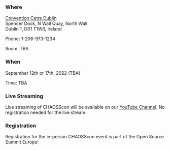### Where

[Convention Cetre Dublin](https://www.hyatt.com/en-US/hotel/washington/hyatt-regency-seattle/sears?)  
Spencer Dock, N Wall Quay, North Wall  
Dublin 1, D01 T1W6, Ireland  

Phone: 1-206-973-1234  

Room: TBA

### When
September 12th or 17th, 2022 (TBA)

Time: TBA


### Live Streaming

Live streaming of CHAOSScon will be available on our [YouTube Channel](https://www.youtube.com/channel/UCrG-a3hIc_hCEUWloG0gm9A/live).  No registration needed for the live stream.

### Registration

Registration for the in-person CHAOSScon event is part of the Open Source Summit Europe!
